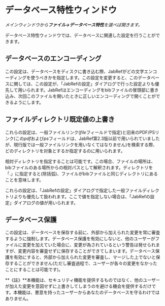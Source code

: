 データベース特性ウィンドウ
==========================

*メインウィンドウから**ファイル→データベース特性**を選べば開きます。*

データベース特性ウィンドウでは、データベースに関連した設定を行うことができます。

データベースのエンコーディング
------------------------------

この設定は、データベースをディスクに書き込む際、JabRefがどの文字エンコーディングを使うべきかを指定します。この設定を変更すると、このデータベースに関しては、この設定が、「JabRefの設定」ダイアログで行った設定よりも優先して用いられます。JabRefはエンコーディングをbibファイルの冒頭部に書き込み、次回このファイルを開いたときに正しいエンコーディングで開くことができるようにします。

ファイルディレクトリ既定値の上書き
----------------------------------

これらの設定は、一般ファイルリンク(*file*フィールドで指定)と旧来のPDF/PSリンク(この*pdf*および*ps*フィールドは、JabRef第2.3版以前で用いられていましたが、現行版では一般ファイルリンクを用いなくてはなりません)を検索する際、どのディレクトリを対象とするか指定するのに用いられます。

相対ディレクトリを指定することは可能です。この場合、ファイルの場所は、bibファイルのある場所からの相対パスとして解釈されます。ディレクトリを「.」に指定すると(除括弧)、ファイルがbibファイルと同じディレクトリにあることを意味します。

これらの設定は、「JabRefの設定」ダイアログで指定した一般ファイルディレクトリよりも優先して扱われます。ここで値を指定しない場合は、「JabRefの設定」ダイアログの値が用いられます。

データベース保護
----------------

この設定は、データベースを保存する前に、外部から加えられた変更を常に審査するように強制します。データベース保護を有効にしないと、他のユーザーがファイルに変更を加えていた場合に、変更が為されているという警告は発せられますが、変更内容を審査せずに保存することができてしまいます。データベース保護を有効にすると、外部から加えられた変更を審査し、マージした上でないと保存することができません(ただし審査過程で、ユーザーが各々の変更をなかったことにすることは可能です)。

**《註》**本機能は、セキュリティ機能を提供するものではなく、他のユーザーが加えた変更を意図せずに上書きしてしまうのを避ける機会を提供するだけです。本機能は、悪意を持ったユーザーからあなたのデータベースを守るわけではありません。
